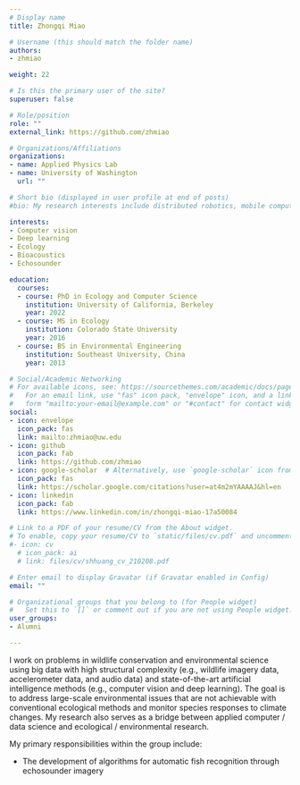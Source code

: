 ```yaml
---
# Display name
title: Zhongqi Miao

# Username (this should match the folder name)
authors:
- zhmiao

weight: 22

# Is this the primary user of the site?
superuser: false

# Role/position
role: ""
external_link: https://github.com/zhmiao

# Organizations/Affiliations
organizations:
- name: Applied Physics Lab
- name: University of Washington
  url: ""

# Short bio (displayed in user profile at end of posts)
#bio: My research interests include distributed robotics, mobile computing and programmable matter.

interests:
- Computer vision 
- Deep learning 
- Ecology 
- Bioacoustics 
- Echosounder

education:
  courses:
  - course: PhD in Ecology and Computer Science
    institution: University of California, Berkeley 
    year: 2022
  - course: MS in Ecology 
    institution: Colorado State University 
    year: 2016
  - course: BS in Environmental Engineering
    institution: Southeast University, China 
    year: 2013

# Social/Academic Networking
# For available icons, see: https://sourcethemes.com/academic/docs/page-builder/#icons
#   For an email link, use "fas" icon pack, "envelope" icon, and a link in the
#   form "mailto:your-email@example.com" or "#contact" for contact widget.
social:
- icon: envelope
  icon_pack: fas
  link: mailto:zhmiao@uw.edu
- icon: github
  icon_pack: fab
  link: https://github.com/zhmiao
- icon: google-scholar  # Alternatively, use `google-scholar` icon from `ai` icon pack
  icon_pack: fas
  link: https://scholar.google.com/citations?user=at4m2mYAAAAJ&hl=en 
- icon: linkedin
  icon_pack: fab
  link: https://www.linkedin.com/in/zhongqi-miao-17a50084

# Link to a PDF of your resume/CV from the About widget.
# To enable, copy your resume/CV to `static/files/cv.pdf` and uncomment the lines below.
#- icon: cv
  # icon_pack: ai
  # link: files/cv/shhuang_cv_210208.pdf

# Enter email to display Gravatar (if Gravatar enabled in Config)
email: ""

# Organizational groups that you belong to (for People widget)
#   Set this to `[]` or comment out if you are not using People widget.
user_groups:
- Alumni

---
```

I work on problems in wildlife conservation and environmental science using big data with high structural
complexity (e.g., wildlife imagery data, accelerometer data, and audio data) and state-of-the-art artificial
intelligence methods (e.g., computer vision and deep learning). The goal is to address large-scale
environmental issues that are not achievable with conventional ecological methods and monitor species
responses to climate changes. My research also serves as a bridge between applied computer / data
science and ecological / environmental research.


My primary responsibilities within the group include: 
   * The development of algorithms for automatic fish recognition through echosounder imagery


